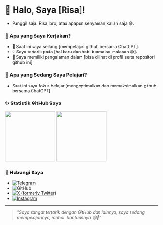 # 👋 Halo, Saya [Risa]!
- Panggil saja: Risa, bro, atau apapun senyaman kalian saja 😄.

### 🔭 Apa yang Saya Kerjakan?
- 🌟 Saat ini saya sedang [mempelajari github bersama ChatGPT].
- 💡 Saya tertarik pada [hal baru dan hobi bermalas-malasan 😅].
- 🚀 Saya memiliki pengalaman dalam [bisa dilihat di profil serta repositori github ini].

### 🌱 Apa yang Sedang Saya Pelajari?
- Saat ini saya fokus belajar [mengoptimalkan dan memaksimalkan github bersama ChatGPT].

### ✨ Statistik GitHub Saya
<div>
  <img height="165em" src="https://github-readme-stats.vercel.app/api?username=risawitama&show_icons=true&hide_border=true&count_private=true&theme=radical" />
  <img height="165em" src="https://github-readme-stats.vercel.app/api/top-langs/?username=risawitama&layout=compact&theme=radical" />
</div>

### 💼 Hubungi Saya
- [![Telegram](https://img.shields.io/badge/_t.me%2FRisaWitama_-auto?style=flat&logo=telegram&logoSize=auto)](https://t.me/RisaWitama)
- [![GitHub](https://img.shields.io/github/follow/risawitama?style=social)](https://github.com/risawitama)
- [![X (formerly Twitter)](https://img.shields.io/twitter/follow/ardiirsw_?style=social)](https://x.com/ardiirsw_)
- [![Instagram](https://img.shields.io/instagram/follow/ardiirsw_?style=social)](https://instagram.com/ardiirsw_)

---

> *"Saya sangat tertarik dengan GitHub dan lainnya,
      saya sedang mempelajarinya, mohon bantuannya 😄🙏"*

